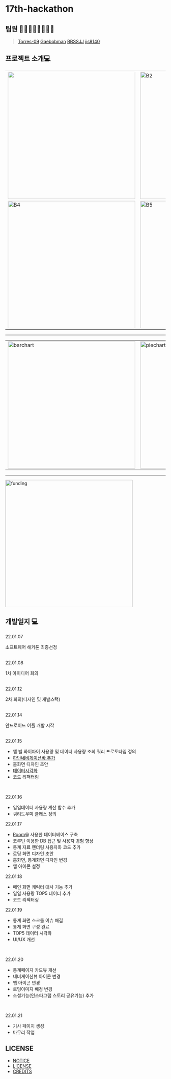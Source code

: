 # 17th-hackathon

## 팀원 🙋‍♂️🙎‍♂️🙆‍♂️💁‍♂️

> [Torres-09](https://github.com/Torres-09)
> [Gaebobman](https://github.com/Gaebobman)
> [BBSSJJ](https://github.com/BBSSJJ)
> [jis8140](https://github.com/jis8140)

<h2>프로젝트 소개💻 </h2>

<table>
<tr>
<td>
<img src="https://user-images.githubusercontent.com/67403246/150627889-349f04f4-d6be-4bc0-aabb-51dc6453d20c.gif" style="height:400px;"/>
</td>
<td><img src="https://user-images.githubusercontent.com/67403246/150627893-57107a20-afe4-4a31-8fa7-074a083ae7e2.gif" alt="B2" style="height:400px;"/></td>
<td><img src="https://user-images.githubusercontent.com/67403246/150627947-e1f3849e-ff7b-47ea-9386-ef55f773422a.gif" alt="B3" style="height:400px;"/></td>
</tr>
<tr>
<td>
<img src="https://user-images.githubusercontent.com/67403246/150627950-11a6c273-47f0-4a77-917e-0131f7811cf3.gif" alt="B4" style="height:400px;"/>
</td>
<td>
<img src="https://user-images.githubusercontent.com/67403246/150633000-f9ad5ff2-213d-49c0-8fbe-e49e572aed3d.gif" alt="B5" style="height:400px;">
</td>
<td>
<img src="https://user-images.githubusercontent.com/67403246/150633008-900c43b1-4c19-41dc-9d9e-ee9fab85930c.gif" alt="insta_share (1)" style="height:400px;">
</td>
</tr>
</table>

<hr>
<table>
<tr>
<td><img src="https://user-images.githubusercontent.com/67403246/150633003-7210ae49-6fe9-4990-ae60-c6eca35c873a.gif" alt="barchart" style="height:400px;"></td>
<td><img src="https://user-images.githubusercontent.com/67403246/150633016-79c5405e-2cc3-46e4-a382-abed7a20a3d9.gif" alt="piechart" style="height:400px;"></td>
</tr>
</table>
<hr>
<img src="https://user-images.githubusercontent.com/67403246/150633125-c5cde79e-8b91-4fcc-9536-638f2cd07959.gif" alt="funding" style="height:400px;">

<h2>개발일지 💻</h2>

22.01.07 <br>

소프트웨어 해커톤 최종선정<br><br>

22.01.08 <br>

1차 아이디어 회의 <br> <br>

22.01.12 <br>

2차 회의(디자인 및 개발스택) <br> <br>

22.01.14 <br>

안드로이드 어플 개발 시작 <br> <br>

22.01.15

<ul>

<li>앱 별 와이파이 사용량 및 데이터 사용량 조회 쿼리 프로토타입 정의</li>

<li><a href = "https://developer.android.com/reference/com/google/android/material/bottomnavigation/BottomNavigationView"> 하단네비게이션바 추가</a></li>

<li>홈화면 디자인 초안</li>

<li><a href = "https://github.com/PhilJay/MPAndroidChart">데이터시각화</a></li>

<li>코드 리팩터링</li>

</ul>

<br>

22.01.16

<ul>

<li>일일데이터 사용량 계산 함수 추가</li>

<li>쿼리도우미 클래스 정의</li>

</ul>

22.01.17

<ul>

<li><a href="https://developer.android.com/training/data-storage/room?hl=ko">Room</a>을 사용한 데이터베이스 구축</li>

<li>코루틴 이용한 DB 접근 및 사용자 경험 향상</li>

<li>통계 자료 렌더링 사용자화 코드 추가</li>

<li>로딩 화면 디자인 초안</li>

<li>홈화면, 통계화면 디자인 변경</li>

<li>앱 아이콘 설정</li>

</ul>

22.01.18

<ul>

<li>메인 화면 캐릭터 대사 기능 추가</li>

<li>일일 사용량 TOP5 데이터 추가</li>

<li>코드 리팩터링</li>

</ul>

22.01.19

<ul>

<li>통계 화면 스크롤 이슈 해결</li>

<li>통계 화면 구성 완료</li>

<li>TOP5 데이터 시각화</li>

<li>UI/UX 개선</li>

</ul>

<br>

22.01.20

<ul>

<li> 통계페이지 카드뷰 개선 </li>

<li> 네비게이션뷰 아이콘 변경</li>

<li>앱 아이콘 변경</li>

<li>로딩이미지 배경 변경</li>

<li>소셜기능(인스타그램 스토리 공유기능) 추가</li>

</ul>

<br>

22.01.21

<ul>

<li>기사 페이지 생성</li>

<li>마무리 작업</li>

</ul>

<h2> LICENSE</h2>

<ul>

<li><a href = "https://github.com/Torres-09/17th-hackathon/blob/main/NOTICE">NOTICE</a></li>

<li><a href = "https://github.com/Torres-09/17th-hackathon/blob/main/LICENSE"> LICENSE</a></li>

<li><a href="https://github.com/Torres-09/17th-hackathon/blob/main/credits.md">CREDITS</a></li>

</ul>
